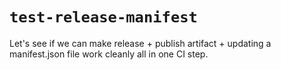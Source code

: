 # `test-release-manifest`

Let's see if we can make release + publish artifact + updating a manifest.json file work cleanly all in one CI step.
